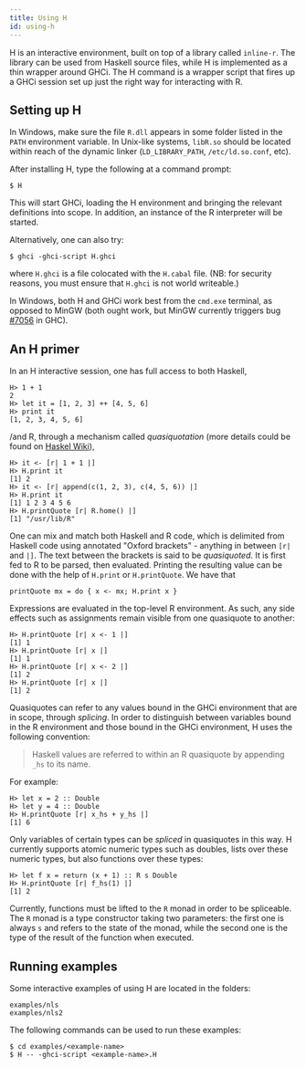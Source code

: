 ```yaml
---
title: Using H
id: using-h
---
```


H is an interactive environment, built on top of a library called
`inline-r`. The library can be used from Haskell source files, while
H is implemented as a thin wrapper around GHCi. The H command is
a wrapper script that fires up a GHCi session set up just the right
way for interacting with R.

Setting up H
------------

In Windows, make sure the file `R.dll` appears in some folder listed
in the `PATH` environment variable. In Unix-like systems, `libR.so`
should be located within reach of the dynamic linker
(`LD_LIBRARY_PATH`, `/etc/ld.so.conf`, etc).

After installing H, type the following at a command prompt:

    $ H

This will start GHCi, loading the H environment and bringing the
relevant definitions into scope. In addition, an instance of the
R interpreter will be started.

Alternatively, one can also try:

    $ ghci -ghci-script H.ghci

where `H.ghci` is a file colocated with the `H.cabal` file. (NB: for
security reasons, you must ensure that `H.ghci` is not world
writeable.)

In Windows, both H and GHCi work best from the `cmd.exe` terminal, as
opposed to MinGW (both ought work, but MinGW currently triggers bug
[#7056](https://ghc.haskell.org/trac/ghc/ticket/7056) in GHC).

An H primer
-----------

In an H interactive session, one has full access to both Haskell,

    H> 1 + 1
    2
    H> let it = [1, 2, 3] ++ [4, 5, 6]
    H> print it
    [1, 2, 3, 4, 5, 6]

/and R, through a mechanism called *quasiquotation* (more details could be found on [Haskel Wiki](https://wiki.haskell.org/Quasiquotation)),

    H> it <- [r| 1 + 1 |]
    H> H.print it
    [1] 2
    H> it <- [r| append(c(1, 2, 3), c(4, 5, 6)) |]
    H> H.print it
    [1] 1 2 3 4 5 6
    H> H.printQuote [r| R.home() |]
    [1] "/usr/lib/R"

One can mix and match both Haskell and R code, which is delimited from
Haskell code using annotated "Oxford brackets" - anything in between
`[r|` and `|]`. The text between the brackets is said to be
*quasiquoted*. It is first fed to R to be parsed, then evaluated.
Printing the resulting value can be done with the help of `H.print` or
`H.printQuote`. We have that

    printQuote mx = do { x <- mx; H.print x }

Expressions are evaluated in the top-level R environment. As such, any
side effects such as assignments remain visible from one quasiquote to
another:

    H> H.printQuote [r| x <- 1 |]
    [1] 1
    H> H.printQuote [r| x |]
    [1] 1
    H> H.printQuote [r| x <- 2 |]
    [1] 2
    H> H.printQuote [r| x |]
    [1] 2

Quasiquotes can refer to any values bound in the GHCi environment that
are in scope, through *splicing*. In order to distinguish between
variables bound in the R environment and those bound in the GHCi
environment, H uses the following convention:

> Haskell values are referred to within an R quasiquote by appending
> `_hs` to its name.

For example:

    H> let x = 2 :: Double
    H> let y = 4 :: Double
    H> H.printQuote [r| x_hs + y_hs |]
    [1] 6

Only variables of certain types can be *spliced* in quasiquotes in
this way. H currently supports atomic numeric types such as doubles,
lists over these numeric types, but also functions over these types:

    H> let f x = return (x + 1) :: R s Double
    H> H.printQuote [r| f_hs(1) |]
    [1] 2

Currently, functions must be lifted to the `R` monad in order to be
spliceable. The `R` monad is a type constructor taking two parameters:
the first one is always `s` and refers to the state of the monad,
while the second one is the type of the result of the function when
executed.

Running examples
----------------

Some interactive examples of using H are located in the folders:

    examples/nls
    examples/nls2

The following commands can be used to run these examples:

    $ cd examples/<example-name>
    $ H -- -ghci-script <example-name>.H
